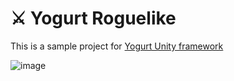 # ⚔️ Yogurt Roguelike

This is a sample project for [Yogurt Unity framework](https://github.com/Hoodrij/Yogurt)


![image](https://github.com/Hoodrij/Yogurt-Polygon/blob/main/logo.png?raw=true)